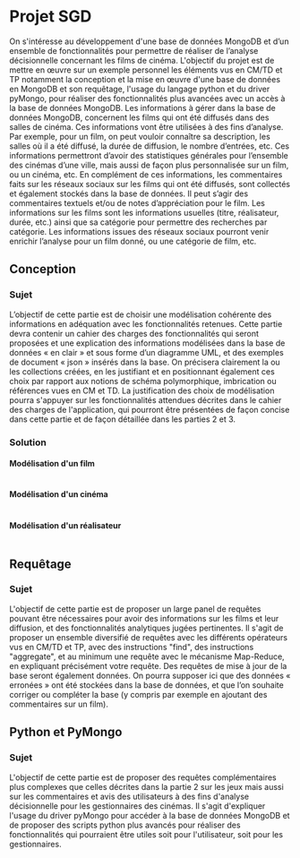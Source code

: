 # Projet SGD

On s'intéresse au développement d'une base de données MongoDB et d’un ensemble de fonctionnalités pour permettre de
réaliser de l’analyse décisionnelle concernant les films de cinéma.
L'objectif du projet est de mettre en œuvre sur un exemple personnel les éléments vus en CM/TD et TP notamment la
conception et la mise en œuvre d'une base de données en MongoDB et son requêtage, l'usage du langage python et du driver
pyMongo, pour réaliser des fonctionnalités plus avancées avec un accès à la base de données MongoDB.
Les informations à gérer dans la base de données MongoDB, concernent les films qui ont été diffusés dans des salles de
cinéma. Ces informations vont être utilisées à des fins d’analyse. Par exemple, pour un film, on peut vouloir connaître
sa description, les salles où il a été diffusé, la durée de diffusion, le nombre d’entrées, etc. Ces informations
permettront d’avoir des statistiques générales pour l’ensemble des cinémas d’une ville, mais aussi de façon plus
personnalisée sur un film, ou un cinéma, etc.
En complément de ces informations, les commentaires faits sur les réseaux sociaux sur les films qui ont été diffusés,
sont collectés et également stockés dans la base de données. Il peut s’agir des commentaires textuels et/ou de notes
d’appréciation pour le film. Les informations sur les films sont les informations usuelles (titre, réalisateur, durée,
etc.) ainsi que sa catégorie pour permettre des recherches par catégorie. Les informations issues des réseaux sociaux
pourront venir enrichir l’analyse pour un film donné, ou une catégorie de film, etc.

## Conception

### Sujet

L’objectif de cette partie est de choisir une modélisation cohérente des informations en adéquation avec les
fonctionnalités retenues. Cette partie devra contenir un cahier des charges des fonctionnalités qui seront proposées et
une explication des informations modélisées dans la base de données « en clair » et sous forme d’un diagramme UML, et
des exemples de document « json » insérés dans la base. On précisera clairement la ou les collections créées, en les
justifiant et en positionnant également ces choix par rapport aux notions de schéma polymorphique, imbrication ou
références vues en CM et TD. La justification des choix de modélisation pourra
s'appuyer sur les fonctionnalités attendues décrites dans le cahier des charges de
l'application, qui pourront être présentées de façon concise dans cette partie et de façon détaillée dans les parties 2
et 3.

### Solution

#### Modélisation d'un film

```json

```

#### Modélisation d'un cinéma

```json

```

#### Modélisation d'un réalisateur

```json

```

## Requêtage

### Sujet

L'objectif de cette partie est de proposer un large panel de requêtes pouvant être nécessaires pour avoir des
informations sur les films
et leur diffusion, et des fonctionnalités analytiques jugées pertinentes. Il s'agit de proposer un ensemble diversifié
de requêtes avec les différents opérateurs vus en CM/TD et TP, avec des instructions
"find", des instructions "aggregate", et au minimum une requête avec le mécanisme Map-Reduce, en expliquant précisément
votre
requête. Des requêtes de mise à jour de la base seront également données. On pourra supposer ici que des données «
erronées » ont été
stockées dans la base de données, et que l’on souhaite corriger ou compléter la base (y compris par exemple en ajoutant
des
commentaires sur un film).

## Python et PyMongo

### Sujet

L'objectif de cette partie est de proposer des requêtes complémentaires plus complexes que celles décrites dans la
partie 2 sur les
jeux mais aussi sur les commentaires et avis des utilisateurs à des fins d'analyse décisionnelle pour les gestionnaires
des cinémas.
Il s'agit d'expliquer l'usage du driver pyMongo pour accéder à la base de données MongoDB et de proposer des scripts
python plus
avancés pour réaliser des fonctionnalités qui pourraient être utiles soit pour l'utilisateur, soit pour les
gestionnaires.